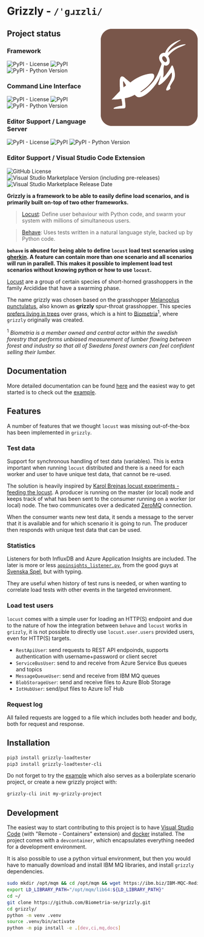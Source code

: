 # Grizzly - `/ˈɡɹɪzli/`

<img align="right" src="https://raw.githubusercontent.com/Biometria-se/grizzly/main/docs/content/assets/logo/grizzly_grasshopper_brown_256px.png" alt="grizzly logo">
<span>

## Project status

### Framework

![PyPI - License](https://img.shields.io/pypi/l/grizzly-loadtester?style=for-the-badge)
![PyPI](https://img.shields.io/pypi/v/grizzly-loadtester?style=for-the-badge)
![PyPI - Python Version](https://img.shields.io/pypi/pyversions/grizzly-loadtester?style=for-the-badge)

### Command Line Interface

![PyPI - License](https://img.shields.io/pypi/l/grizzly-loadtester-cli?style=for-the-badge)
![PyPI](https://img.shields.io/pypi/v/grizzly-loadtester-cli?style=for-the-badge)
![PyPI - Python Version](https://img.shields.io/pypi/pyversions/grizzly-loadtester-cli?style=for-the-badge)

### Editor Support / Language Server
![PyPI - License](https://img.shields.io/pypi/l/grizzly-loadtester-ls?style=for-the-badge)
![PyPI](https://img.shields.io/pypi/v/grizzly-loadtester-ls?style=for-the-badge)
![PyPI - Python Version](https://img.shields.io/pypi/pyversions/grizzly-loadtester-ls?style=for-the-badge)

### Editor Support / Visual Studio Code Extension
![GitHub License](https://img.shields.io/github/license/Biometria-se/grizzly-lsp?style=for-the-badge)
![Visual Studio Marketplace Version (including pre-releases)](https://img.shields.io/visual-studio-marketplace/v/biometria-se.grizzly-loadtester-vscode?style=for-the-badge)
![Visual Studio Marketplace Release Date](https://img.shields.io/visual-studio-marketplace/release-date/biometria-se.grizzly-loadtester-vscode?style=for-the-badge)
</span>

**Grizzly is a framework to be able to easily define load scenarios, and is primarily built on-top of two other frameworks.**

> [Locust](https://locust.io): Define user behaviour with Python code, and swarm your system with millions of simultaneous users.

> [Behave](https://behave.readthedocs.io/): Uses tests written in a natural language style, backed up by Python code.

**`behave` is <del>ab</del>used for being able to define `locust` load test scenarios using [gherkin](https://cucumber.io/docs/gherkin). A feature can contain more than one scenario and all scenarios will run in parallell. This makes it possible to implement load test scenarios without knowing python or how to use `locust`.**

[Locust](https://en.wikipedia.org/wiki/Locust) are a group of certain species of short-horned grasshoppers in the family Arcididae that have a swarming phase.

The name grizzly was chosen based on the grasshopper [Melanoplus punctulatus](https://en.wikipedia.org/wiki/Melanoplus_punctulatus), also known as __grizzly__ spur-throat grasshopper. This species [prefers living in trees](https://www.sciencedaily.com/releases/2005/07/050718234418.htm) over grass, which is a hint to [Biometria](https://www.biometria.se/)<sup>1</sup>, where `grizzly` originally was created.

<sup>1</sup> _Biometria is a member owned and central actor within the swedish forestry that performs unbiased measurement of lumber flowing between forest and industry so that all of Swedens forest owners can feel confident selling their lumber._

## Documentation

More detailed documentation can be found [here](https://biometria-se.github.io/grizzly) and the easiest way to get started is to check out the [example](https://biometria-se.github.io/grizzly/example/).


## Features

A number of features that we thought `locust` was missing out-of-the-box has been implemented in `grizzly`.

### Test data

Support for synchronous handling of test data (variables). This is extra important when running `locust` distributed and there is a need for each worker and user to have unique test data, that cannot be re-used.

The solution is heavily inspired by [Karol Brejnas locust experiments - feeding the locust](https://medium.com/locust-io-experiments/locust-experiments-feeding-the-locusts-cf09e0f65897). A producer is running on the master (or local) node and keeps track of what has been sent to the consumer running on a worker (or local) node. The two communicates over a dedicated [ZeroMQ](https://zeromq.org) connection.

When the consumer wants new test data, it sends a message to the server that it is available and for which scenario it is going to run. The producer then responds with unique test data that can be used.

### Statistics

Listeners for both InfluxDB and Azure Application Insights are included. The later is more or less [`appinsights_listener.py`](https://github.com/SvenskaSpel/locust-plugins/blob/master/locust_plugins/appinsights_listener.py), from the good guys at [Svenska Spel](https://github.com/SvenskaSpel), but with typing.

They are useful when history of test runs is needed, or when wanting to correlate load tests with other events in the targeted environment.

### Load test users

`locust` comes with a simple user for loading an HTTP(S) endpoint and due to the nature of how the integration between `behave` and `locust` works in `grizzly`, it is not possible to directly use `locust.user.users` provided users, even for HTTP(S) targets.

* `RestApiUser`: send requests to REST API endpoinds, supports authentication with username+password or client secret
* `ServiceBusUser`: send to and receive from Azure Service Bus queues and topics
* `MessageQueueUser`: send and receive from IBM MQ queues
* `BlobStorageUser`: send and receive files to Azure Blob Storage
* `IotHubUser`: send/put files to Azure IoT Hub

### Request log

All failed requests are logged to a file which includes both header and body, both for request and response.

## Installation

```bash
pip3 install grizzly-loadtester
pip3 install grizzly-loadtester-cli
```

Do not forget to try the [example](https://biometria-se.github.io/grizzly/example/) which also serves as a boilerplate scenario project, or create a new grizzly project with:

```bash
grizzly-cli init my-grizzly-project
```

## Development

The easiest way to start contributing to this project is to have [Visual Studio Code](https://code.visualstudio.com/) (with "Remote - Containers" extension) and [docker](https://www.docker.com/) installed. The project comes with a `devcontainer`, which encapsulates everything needed for a development environment.

It is also possible to use a python virtual environment, but then you would have to manually download and install IBM MQ libraries, and install `grizzly` dependencies.

```bash
sudo mkdir /opt/mqm && cd /opt/mqm && wget https://ibm.biz/IBM-MQC-Redist-LinuxX64targz -O - | tar xzf -
export LD_LIBRARY_PATH="/opt/mqm/lib64:${LD_LIBRARY_PATH}"
cd ~/
git clone https://github.com/Biometria-se/grizzly.git
cd grizzly/
python -m venv .venv
source .venv/bin/activate
python -m pip install -e .[dev,ci,mq,docs]
```

